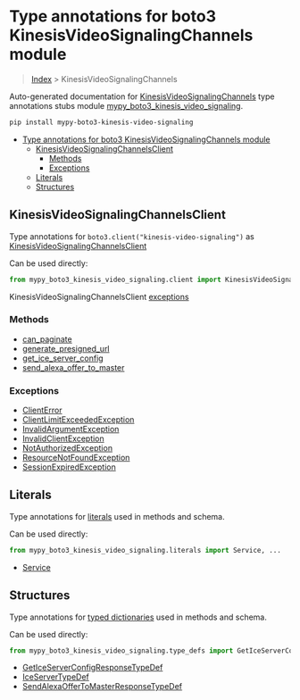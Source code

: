 # Type annotations for boto3 KinesisVideoSignalingChannels module

> [Index](../README.md) > KinesisVideoSignalingChannels

Auto-generated documentation for [KinesisVideoSignalingChannels](https://boto3.amazonaws.com/v1/documentation/api/latest/reference/services/kinesis-video-signaling.html#KinesisVideoSignalingChannels)
type annotations stubs module [mypy_boto3_kinesis_video_signaling](https://pypi.org/project/mypy-boto3-kinesis-video-signaling/).

```bash
pip install mypy-boto3-kinesis-video-signaling
```

- [Type annotations for boto3 KinesisVideoSignalingChannels module](#type-annotations-for-boto3-kinesisvideosignalingchannels-module)
  - [KinesisVideoSignalingChannelsClient](#kinesisvideosignalingchannelsclient)
    - [Methods](#methods)
    - [Exceptions](#exceptions)
  - [Literals](#literals)
  - [Structures](#structures)

## KinesisVideoSignalingChannelsClient

Type annotations for  `boto3.client("kinesis-video-signaling")` as [KinesisVideoSignalingChannelsClient](./client.md)

Can be used directly:

```python
from mypy_boto3_kinesis_video_signaling.client import KinesisVideoSignalingChannelsClient
```


KinesisVideoSignalingChannelsClient [exceptions](./client.md#exceptions)



### Methods
- [can_paginate](./client.md#can-paginate)
- [generate_presigned_url](./client.md#generate-presigned-url)
- [get_ice_server_config](./client.md#get-ice-server-config)
- [send_alexa_offer_to_master](./client.md#send-alexa-offer-to-master)




### Exceptions
- [ClientError](./client.md#clienterror)
- [ClientLimitExceededException](./client.md#clientlimitexceededexception)
- [InvalidArgumentException](./client.md#invalidargumentexception)
- [InvalidClientException](./client.md#invalidclientexception)
- [NotAuthorizedException](./client.md#notauthorizedexception)
- [ResourceNotFoundException](./client.md#resourcenotfoundexception)
- [SessionExpiredException](./client.md#sessionexpiredexception)










## Literals

Type annotations for [literals](./literals.md) used in methods and schema.

Can be used directly:

```python
from mypy_boto3_kinesis_video_signaling.literals import Service, ...
```

- [Service](./literals.md#service)




## Structures


Type annotations for [typed dictionaries](./type_defs.md) used in methods and schema.

Can be used directly:

```python
from mypy_boto3_kinesis_video_signaling.type_defs import GetIceServerConfigResponseTypeDef, ...
```

- [GetIceServerConfigResponseTypeDef](./type_defs.md#geticeserverconfigresponsetypedef)
- [IceServerTypeDef](./type_defs.md#iceservertypedef)
- [SendAlexaOfferToMasterResponseTypeDef](./type_defs.md#sendalexaoffertomasterresponsetypedef)
